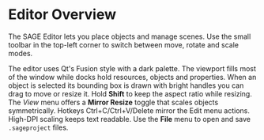 # Editor Overview

The SAGE Editor lets you place objects and manage scenes. Use the small toolbar in the top-left corner to switch between move, rotate and scale modes.

The editor uses Qt's Fusion style with a dark palette. The viewport fills most
of the window while docks hold resources, objects and properties. When an object
is selected its bounding box is drawn with bright handles you can drag to move
or resize it. Hold **Shift** to keep the aspect ratio while resizing. The *View*
menu offers a **Mirror Resize** toggle that scales objects symmetrically.
Hotkeys Ctrl+C/Ctrl+V/Delete mirror the Edit menu actions. High-DPI scaling
keeps text readable. Use the **File** menu to open and save ``.sageproject``
files.
